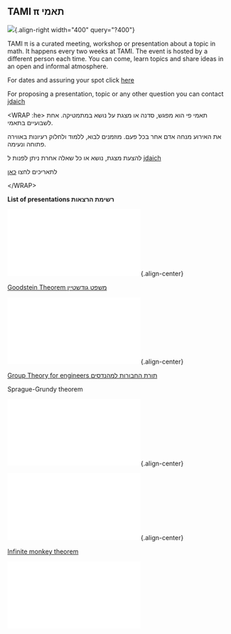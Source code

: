 ## TAMI π תאמי

![](/tamiwiki/projects/projects/pi-symbol.svg){.align-right width="400"
query="?400"}

TAMI π is a curated meeting, workshop or presentation about a topic in
math. It happens every two weeks at TAMI. The event is hosted by a
different person each time. You can come, learn topics and share ideas
in an open and informal atmosphere.

For dates and assuring your spot click
[here](https://www.meetup.com/es-ES/tel-aviv-makers-tami)

For proposing a presentation, topic or any other question you can
contact [jdaich](/tamiwiki/users/jdaich)

\<WRAP :he\> תאמי פי הוא מפגש, סדנה או מצגת על נושא במתמטיקה. אחת
לשבועיים בתאמי.

את האירוע מנחה אדם אחר בכל פעם. מוזמנים לבוא, ללמוד ולחלוק רעיונות
באווירה פתוחה ונעימה.

להצעת מצגת, נושא או כל שאלה אחרת ניתן לפנות ל
[jdaich](/tamiwiki/users/jdaich)

לתאריכים לחצו [כאן](https://www.meetup.com/es-ES/tel-aviv-makers-tami)

\</WRAP\>

**List of presentations רשימת הרצאות**

![Lie Groups חבורת
לי](/tamiwiki/projects/projects/lie_groups_presentation_no_references.pdf){.align-center}

[Goodstein Theorem משפט
גודשטיין](https://logic.amu.edu.pl/images/3/3c/Kirbyparis.pdf])

![Cubic Equation משוואה בחזקה
שלישית](/tamiwiki/projects/projects/cubic.pdf){.align-center}

[Group Theory for engineers תורת החבורות
למהנדסים](http://www.uop.edu.pk/ocontents/Topics%20in%20Algebra%20by%20I.%20N.%20Herstein.pdf)

Sprague-Grundy theorem

![Stone unitary group
theorem](/tamiwiki/projects/projects/stone_theorem_unary_group.pdf){.align-center}

![Pell\'s
equation](/tamiwiki/projects/projects/pellsequation.pdf){.align-center}

[Infinite monkey
theorem](https://sites.math.rutgers.edu/~zeilberg/mamarim/mamarimPDF/gj.pdf)

![Segal--Bargmann
space](/tamiwiki/projects/projects/daich_julian_poster.pdf)
